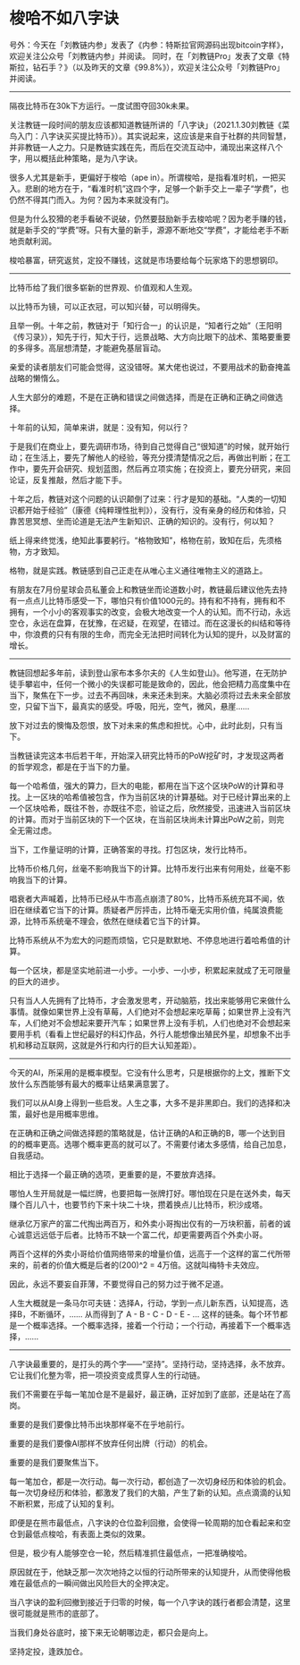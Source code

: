# 梭哈不如八字诀

号外：今天在「刘教链内参」发表了《内参：特斯拉官网源码出现bitcoin字样》，欢迎关注公众号「刘教链内参」并阅读。
同时，在「刘教链Pro」发表了文章《特斯拉，钻石手？》（以及昨天的文章《99.8%》），欢迎关注公众号「刘教链Pro」并阅读。

---

隔夜比特币在30k下方运行。一度试图夺回30k未果。

关注教链一段时间的朋友应该都知道教链所讲的「八字诀」（2021.1.30刘教链《菜鸟入门：八字诀买买提比特币》）。其实说起来，这应该是来自于社群的共同智慧，并非教链一人之力。只是教链实践在先，而后在交流互动中，涌现出来这样八个字，用以概括此种策略，是为八字诀。

很多人尤其是新手，更偏好于梭哈（ape in）。所谓梭哈，是指看准时机，一把买入。悲剧的地方在于，“看准时机”这四个字，足够一个新手交上一辈子“学费”，也仍然不得其门而入。为何？因为本来就没有门。

但是为什么狡猾的老手看破不说破，仍然要鼓励新手去梭哈呢？因为老手赚的钱，就是新手交的“学费”呀。只有大量的新手，源源不断地交“学费”，才能给老手不断地贡献利润。

梭哈暴富，研究返贫，定投不赚钱，这就是市场要给每个玩家烙下的思想钢印。

* * *

比特币给了我们很多崭新的世界观、价值观和人生观。

以比特币为镜，可以正衣冠，可以知兴替，可以明得失。

且举一例。十年之前，教链对于「知行合一」的认识是，“知者行之始”（王阳明《传习录》），知先于行，知大于行，远景战略、大方向比眼下的战术、策略要重要的多得多。高层想清楚，才能避免基层盲动。

亲爱的读者朋友们可能会觉得，这没错呀。某大佬也说过，不要用战术的勤奋掩盖战略的懒惰么。

人生大部分的难题，不是在正确和错误之间做选择，而是在正确和正确之间做选择。

十年前的认知，简单来讲，就是：没有知，何以行？

于是我们在商业上，要先调研市场，待到自己觉得自己“很知道”的时候，就开始行动；在生活上，要先了解他人的经验，等充分摸清楚情况之后，再做出判断；在工作中，要先开会研究、规划蓝图，然后再立项实施；在投资上，要充分研究，来回论证，反复推敲，然后才能下手。

十年之后，教链对这个问题的认识颠倒了过来：行才是知的基础。“人类的一切知识都开始于经验”（康德《纯粹理性批判》），没有行，没有亲身的经历和体验，只靠苦思冥想、坐而论道是无法产生新知识、正确的知识的。没有行，何以知？

纸上得来终觉浅，绝知此事要躬行。“格物致知”，格物在前，致知在后，先须格物，方才致知。

格物，就是实践。教链感到自己正走在从唯心主义通往唯物主义的道路上。

有朋友在7月份星球会员私董会上和教链坐而论道数小时，教链最后建议他先去持有一点点儿比特币感受一下，哪怕只有价值1000元的。持有和不持有，拥有和不拥有，一个小小的客观事实的改变，会极大地改变一个人的认知。而不行动，永远空仓，永远在盘算，在犹豫，在迟疑，在观望，在错过。而在这漫长的纠结和等待中，你浪费的只有有限的生命，而完全无法把时间转化为认知的提升，以及财富的增长。

* * *

教链回想起多年前，读到登山家布本多尔夫的《人生如登山》。他写道，在无防护徒手攀岩中，任何一个微小的失误都可能是致命的，因此，他会把精力高度集中在当下，聚焦在下一步。过去不再回味，未来还未到来。大脑必须将过去未来全部放空，只留下当下，最真实的感受。呼吸，阳光，空气，微风，悬崖……

放下对过去的懊悔及怨恨，放下对未来的焦虑和担忧。心中，此时此刻，只有当下。

当教链读完这本书后若干年，开始深入研究比特币的PoW挖矿时，才发现这两者的哲学观念，都是在于当下的力量。

每一个哈希值，强大的算力，巨大的电能，都用在当下这个区块PoW的计算和寻找。上一区块的哈希值被包含，作为当前区块的计算基础。对于已经计算出来的上一个区块哈希，既往不咎，亦既往不恋，验证之后，欣然接受，迅速进入当前区块的计算。而对于当前区块的下一个区块，在当前区块尚未计算出PoW之前，则完全无需过虑。

当下，工作量证明的计算，正确答案的寻找。打包区块，发行比特币。

比特币价格几何，丝毫不影响我当下的计算。比特币发行出来有何用处，丝毫不影响我当下的计算。

唱衰者大声喊着，比特币已经从牛市高点崩溃了80%，比特币系统充耳不闻，依旧在继续着它当下的计算。质疑者严厉抨击，比特币毫无实用价值，纯属浪费能源，比特币系统毫不理会，依然在继续着它当下的计算。

比特币系统从不为宏大的问题而烦恼，它只是默默地、不停息地进行着哈希值的计算。

每一个区块，都是坚实地前进一小步。一小步、一小步，积累起来就成了无可限量的巨大的进步。

只有当人人先拥有了比特币，才会激发思考，开动脑筋，找出来能够用它来做什么事情。就像如果世界上没有草莓，人们绝对不会想起来吃草莓；如果世界上没有汽车，人们绝对不会想起来要开汽车；如果世界上没有手机，人们也绝对不会想起来要用手机（看看上世纪最好的科幻作品，外行人能想像出殖民外星，却想象不出手机和移动互联网，这就是外行和内行的巨大认知差距）。

* * *

今天的AI，所采用的是概率模型。它没有什么思考，只是根据你的上文，推断下文放什么东西能够有最大的概率让结果满意罢了。

我们可以从AI身上得到一些启发。人生之事，大多不是非黑即白。我们的选择和决策，最好也是用概率思维。

在正确和正确之间做选择题的策略就是，估计正确的A和正确的B，哪一个达到目的的概率更高。选哪个概率更高的就可以了。不需要付诸太多感情，给自己加息，自我感动。

相比于选择一个最正确的选项，更重要的是，不要放弃选择。

哪怕人生开局就是一幅烂牌，也要把每一张牌打好。哪怕现在只是在送外卖，每天赚个百儿八十，也要节约下来十块二十块，攒着换点儿比特币，积沙成塔。

继承亿万家产的富二代掏出两百万，和外卖小哥掏出仅有的一万块积蓄，前者的诚心诚意远远低于后者。比特币不缺一个富二代，却更需要两百个外卖小哥。

两百个这样的外卖小哥给价值网络带来的增量价值，远高于一个这样的富二代所带来的，前者的价值大概是后者的(200)^2 = 4万倍。这就叫梅特卡夫效应。

因此，永远不要妄自菲薄，不要觉得自己的努力过于微不足道。

人生大概就是一条马尔可夫链：选择A，行动，学到一点儿新东西，认知提高，选择B，不断循环，…… 从而得到了 A - B - C - D - E - ... 这样的链条。每个环节都是一个概率选择。一个概率选择，接着一个行动；一个行动，再接着下一个概率选择，……

* * *

八字诀最重要的，是打头的两个字——“坚持”。坚持行动，坚持选择，永不放弃。它让我们化整为零，把一项投资变成贯穿人生的行动链。

我们不需要在乎每一笔加仓是不是最好，最正确，正好加到了底部，还是站在了高岗。

重要的是我们要像比特币出块那样毫不在乎地前行。

重要的是我们要像AI那样不放弃任何出牌（行动）的机会。

重要的是我们要聚焦当下。

每一笔加仓，都是一次行动。每一次行动，都创造了一次切身经历和体验的机会。每一次切身经历和体验，都激发了我们的大脑，产生了新的认知。点点滴滴的认知不断积累，形成了认知的复利。

即便是在熊市最低点，八字诀的仓位盈利回撤，会使得一轮周期的加仓看起来和空仓到最低点梭哈，有表面上类似的效果。

但是，极少有人能够空仓一轮，然后精准抓住最低点，一把准确梭哈。

原因就在于，他缺乏那一次次地持之以恒的行动所带来的认知提升，从而使得他极难在最低点的一瞬间做出风险巨大的全押决定。

当八字诀的盈利回撤到接近于归零的时候，每一个八字诀的践行者都会清楚，这里很可能就是熊市的底部了。

当我们身处谷底时，接下来无论朝哪边走，都只会是向上。

坚持定投，逢跌加仓。

